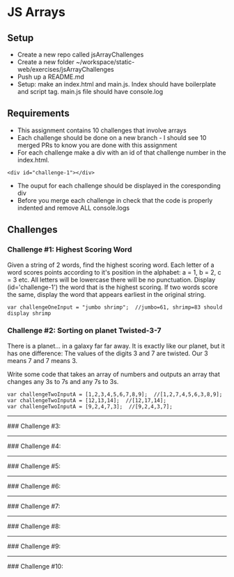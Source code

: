 # JS Arrays

## Setup
* Create a new repo called jsArrayChallenges
* Create a new folder ~/workspace/static-web/exercises/jsArrayChallenges
* Push up a README.md
* Setup:  make an index.html and main.js.  Index should have boilerplate and script tag.  main.js file should have console.log


## Requirements
* This assignment contains 10 challenges that involve arrays
* Each challenge should be done on a new branch - I should see 10 merged PRs to know you are done with this assignment
* For each challenge make a div with an id of that challenge number in the index.html.  
```
<div id="challenge-1"></div>
```
* The ouput for each challenge should be displayed in the coresponding div
* Before you merge each challenge in check that the code is properly indented and remove ALL console.logs

## Challenges

### Challenge #1: Highest Scoring Word
Given a string of 2 words, find the highest scoring word.  Each letter of a word scores points according to it's position in the alphabet: a = 1, b = 2, c = 3 etc. All letters will be lowercase there will be no punctuation.  Display (id='challenge-1') the word that is the highest scoring.  If two words score the same, display the word that appears earliest in the original string.

```
var challengeOneInput = "jumbo shrimp";  //jumbo=61, shrimp=83 should display shrimp
```

### Challenge #2: Sorting on planet Twisted-3-7

There is a planet... in a galaxy far far away. It is exactly like our planet, but it has one difference:  The values of the digits 3 and 7 are twisted. Our 3 means 7 and 7 means 3.

Write some code that takes an array of numbers and outputs an array that changes any 3s to 7s and any 7s to 3s.

```
var challengeTwoInputA = [1,2,3,4,5,6,7,8,9];  //[1,2,7,4,5,6,3,8,9];
var challengeTwoInputA = [12,13,14];  //[12,17,14];
var challengeTwoInputA = [9,2,4,7,3];  //[9,2,4,3,7];
```

<hr/>
### Challenge #3: 
<hr/>
### Challenge #4: 
<hr/>
### Challenge #5: 
<hr/>
### Challenge #6: 
<hr/>
### Challenge #7: 
<hr/>
### Challenge #8: 
<hr/>
### Challenge #9: 
<hr/>
### Challenge #10: 





